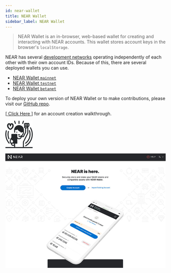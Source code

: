 ```yaml
---
id: near-wallet
title: NEAR Wallet
sidebar_label: NEAR Wallet
---
```


> NEAR Wallet is an in-browser, web-based wallet for creating and interacting with NEAR accounts. This wallet stores account keys in the browser's `localStorage`.

NEAR has several [development networks](/docs/concepts/networks) operating independently of each other with their own account IDs. Because of this, there are several deployed wallets you can use.

* [NEAR Wallet `mainnet`](https://wallet.near.org)
* [NEAR Wallet `testnet`](https://wallet.testnet.near.org)
* [NEAR Wallet `betanet`](https://wallet.betanet.near.org)

To deploy your own version of NEAR Wallet or to make contributions, please visit our [GitHub repo](https://github.com/near/near-wallet).

[[ Click Here ](/docs/develop/basics/create-account)] for an account creation walkthrough.

![wallet welcome](/docs/assets/wallet-welcome.png)

![NEAR Wallet](/docs/assets/NEAR-Wallet.jpg)
